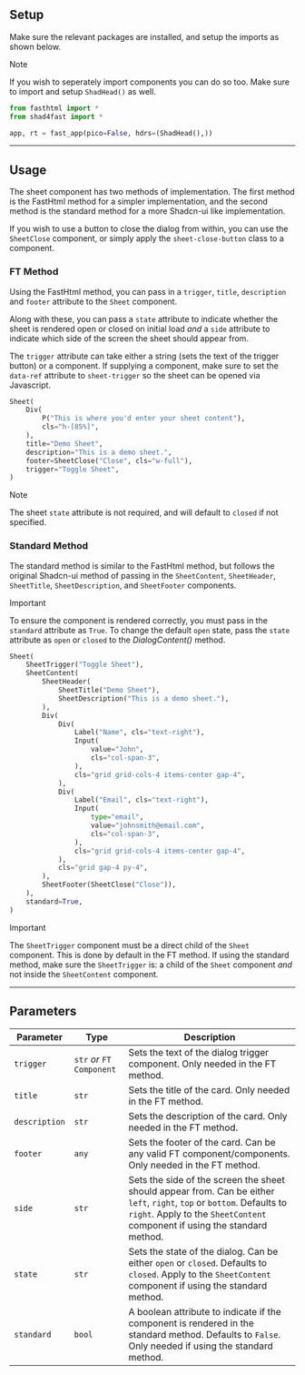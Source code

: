 ## Setup

Make sure the relevant packages are installed, and setup the imports as shown below.

> [!NOTE]
> If you wish to seperately import components you can do so too. Make sure to import and setup `ShadHead()` as well.

```python
from fasthtml import *
from shad4fast import *

app, rt = fast_app(pico=False, hdrs=(ShadHead(),))
```

---

## Usage

The sheet component has two methods of implementation. The first method is the FastHtml method for a simpler implementation, and the second method is the standard method for a more Shadcn-ui like implementation.

If you wish to use a button to close the dialog from within, you can use the `SheetClose` component, or simply apply the `sheet-close-button` class to a component.

### FT Method

Using the FastHtml method, you can pass in a `trigger`, `title`, `description` and `footer` attribute to the `Sheet` component.

Along with these, you can pass a `state` attribute to indicate whether the sheet is rendered open or closed on initial load _and_ a `side` attribute to indicate which side of the screen the sheet should appear from.

The `trigger` attribute can take either a string (sets the text of the trigger button) or a component. If supplying a component, make sure to set the `data-ref` attribute to `sheet-trigger` so the sheet can be opened via Javascript.

```python
Sheet(
    Div(
        P("This is where you'd enter your sheet content"),
        cls="h-[85%]",
    ),
    title="Demo Sheet",
    description="This is a demo sheet.",
    footer=SheetClose("Close", cls="w-full"),
    trigger="Toggle Sheet",
)
```

> [!NOTE]
> The sheet `state` attribute is not required, and will default to `closed` if not specified.

### Standard Method

The standard method is similar to the FastHtml method, but follows the original Shadcn-ui method of passing in the `SheetContent`, `SheetHeader`, `SheetTitle`, `SheetDescription`, and `SheetFooter` components.

> [!IMPORTANT]
> To ensure the component is rendered correctly, you must pass in the `standard` attribute as `True`. To change the default `open` state, pass the `state` attribute as `open` or `closed` to the _DialogContent()_ method.

```python
Sheet(
    SheetTrigger("Toggle Sheet"),
    SheetContent(
        SheetHeader(
            SheetTitle("Demo Sheet"),
            SheetDescription("This is a demo sheet."),
        ),
        Div(
            Div(
                Label("Name", cls="text-right"),
                Input(
                    value="John",
                    cls="col-span-3",
                ),
                cls="grid grid-cols-4 items-center gap-4",
            ),
            Div(
                Label("Email", cls="text-right"),
                Input(
                    type="email",
                    value="johnsmith@email.com",
                    cls="col-span-3",
                ),
                cls="grid grid-cols-4 items-center gap-4",
            ),
            cls="grid gap-4 py-4",
        ),
        SheetFooter(SheetClose("Close")),
    ),
    standard=True,
)
```

> [!IMPORTANT]
> The `SheetTrigger` component must be a direct child of the `Sheet` component. This is done by default in the FT method. If using the standard method, make sure the `SheetTrigger` is: a child of the `Sheet` component _and_ not inside the `SheetContent` component.

---

## Parameters

| Parameter     | Type                      | Description                                                                                                                                                                                          |
| ------------- | ------------------------- | ---------------------------------------------------------------------------------------------------------------------------------------------------------------------------------------------------- |
| `trigger`     | `str` _or_ `FT Component` | Sets the text of the dialog trigger component. Only needed in the FT method.                                                                                                                         |
| `title`       | `str`                     | Sets the title of the card. Only needed in the FT method.                                                                                                                                            |
| `description` | `str`                     | Sets the description of the card. Only needed in the FT method.                                                                                                                                      |
| `footer`      | `any`                     | Sets the footer of the card. Can be any valid FT component/components. Only needed in the FT method.                                                                                                 |
| `side`        | `str`                     | Sets the side of the screen the sheet should appear from. Can be either `left`, `right`, `top` or `bottom`. Defaults to `right`. Apply to the `SheetContent` component if using the standard method. |
| `state`       | `str`                     | Sets the state of the dialog. Can be either `open` or `closed`. Defaults to `closed`. Apply to the `SheetContent` component if using the standard method.                                            |
| `standard`    | `bool`                    | A boolean attribute to indicate if the component is rendered in the standard method. Defaults to `False`. Only needed if using the standard method.                                                  |
